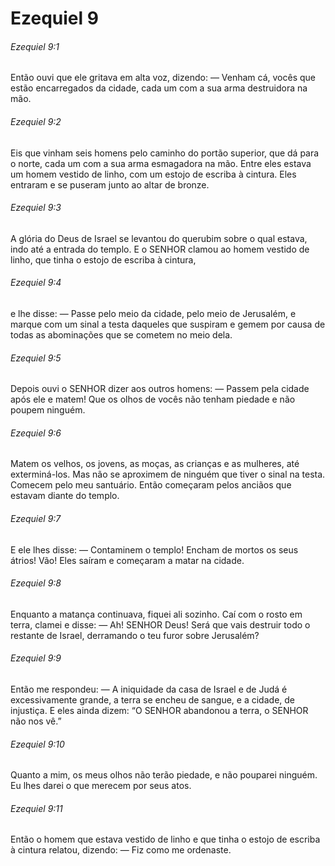# Ezequiel 9

###### Ezequiel 9:1

Então ouvi que ele gritava em alta voz, dizendo: — Venham cá, vocês que estão encarregados da cidade, cada um com a sua arma destruidora na mão.

###### Ezequiel 9:2

Eis que vinham seis homens pelo caminho do portão superior, que dá para o norte, cada um com a sua arma esmagadora na mão. Entre eles estava um homem vestido de linho, com um estojo de escriba à cintura. Eles entraram e se puseram junto ao altar de bronze.

###### Ezequiel 9:3

A glória do Deus de Israel se levantou do querubim sobre o qual estava, indo até a entrada do templo. E o SENHOR clamou ao homem vestido de linho, que tinha o estojo de escriba à cintura,

###### Ezequiel 9:4

e lhe disse: — Passe pelo meio da cidade, pelo meio de Jerusalém, e marque com um sinal a testa daqueles que suspiram e gemem por causa de todas as abominações que se cometem no meio dela.

###### Ezequiel 9:5

Depois ouvi o SENHOR dizer aos outros homens: — Passem pela cidade após ele e matem! Que os olhos de vocês não tenham piedade e não poupem ninguém.

###### Ezequiel 9:6

Matem os velhos, os jovens, as moças, as crianças e as mulheres, até exterminá-los. Mas não se aproximem de ninguém que tiver o sinal na testa. Comecem pelo meu santuário. Então começaram pelos anciãos que estavam diante do templo.

###### Ezequiel 9:7

E ele lhes disse: — Contaminem o templo! Encham de mortos os seus átrios! Vão! Eles saíram e começaram a matar na cidade.

###### Ezequiel 9:8

Enquanto a matança continuava, fiquei ali sozinho. Caí com o rosto em terra, clamei e disse: — Ah! SENHOR Deus! Será que vais destruir todo o restante de Israel, derramando o teu furor sobre Jerusalém?

###### Ezequiel 9:9

Então me respondeu: — A iniquidade da casa de Israel e de Judá é excessivamente grande, a terra se encheu de sangue, e a cidade, de injustiça. E eles ainda dizem: “O SENHOR abandonou a terra, o SENHOR não nos vê.”

###### Ezequiel 9:10

Quanto a mim, os meus olhos não terão piedade, e não pouparei ninguém. Eu lhes darei o que merecem por seus atos.

###### Ezequiel 9:11

Então o homem que estava vestido de linho e que tinha o estojo de escriba à cintura relatou, dizendo: — Fiz como me ordenaste.

